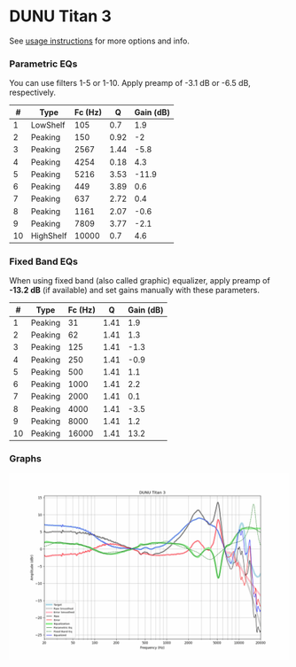 # DUNU Titan 3
See [usage instructions](https://github.com/jaakkopasanen/AutoEq#usage) for more options and info.

### Parametric EQs
You can use filters 1-5 or 1-10. Apply preamp of -3.1 dB or -6.5 dB, respectively.

|   # | Type      |   Fc (Hz) |    Q |   Gain (dB) |
|-----|-----------|-----------|------|-------------|
|   1 | LowShelf  |       105 | 0.7  |         1.9 |
|   2 | Peaking   |       150 | 0.92 |        -2   |
|   3 | Peaking   |      2567 | 1.44 |        -5.8 |
|   4 | Peaking   |      4254 | 0.18 |         4.3 |
|   5 | Peaking   |      5216 | 3.53 |       -11.9 |
|   6 | Peaking   |       449 | 3.89 |         0.6 |
|   7 | Peaking   |       637 | 2.72 |         0.4 |
|   8 | Peaking   |      1161 | 2.07 |        -0.6 |
|   9 | Peaking   |      7809 | 3.77 |        -2.1 |
|  10 | HighShelf |     10000 | 0.7  |         4.6 |

### Fixed Band EQs
When using fixed band (also called graphic) equalizer, apply preamp of **-13.2 dB** (if available) and set gains manually with these parameters.

|   # | Type    |   Fc (Hz) |    Q |   Gain (dB) |
|-----|---------|-----------|------|-------------|
|   1 | Peaking |        31 | 1.41 |         1.9 |
|   2 | Peaking |        62 | 1.41 |         1.3 |
|   3 | Peaking |       125 | 1.41 |        -1.3 |
|   4 | Peaking |       250 | 1.41 |        -0.9 |
|   5 | Peaking |       500 | 1.41 |         1.1 |
|   6 | Peaking |      1000 | 1.41 |         2.2 |
|   7 | Peaking |      2000 | 1.41 |         0.1 |
|   8 | Peaking |      4000 | 1.41 |        -3.5 |
|   9 | Peaking |      8000 | 1.41 |         1.2 |
|  10 | Peaking |     16000 | 1.41 |        13.2 |

### Graphs
![](./DUNU%20Titan%203.png)
